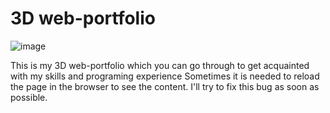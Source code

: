 # 3D web-portfolio

![image](https://github.com/ElShappo/Portfolio/assets/80031060/88c4636d-9d09-4dfb-972d-e47a01734f9b)


This is my 3D web-portfolio which you can go through to get acquainted with my skills and programing experience
Sometimes it is needed to reload the page in the browser to see the content. I'll try to fix this bug as soon as possible.
